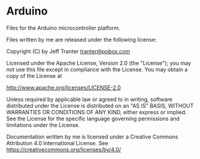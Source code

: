 # Arduino
Files for the Arduino microcontroller platform.

Files written by me are released under the following license:

Copyright (C) by Jeff Tranter <tranter@pobox.com>

Licensed under the Apache License, Version 2.0 (the "License");
you may not use this file except in compliance with the License.
You may obtain a copy of the License at

  http://www.apache.org/licenses/LICENSE-2.0

Unless required by applicable law or agreed to in writing, software
distributed under the License is distributed on an "AS IS" BASIS,
WITHOUT WARRANTIES OR CONDITIONS OF ANY KIND, either express or implied.
See the License for the specific language governing permissions and
limitations under the License.

Documentation written by me is licensed under a Creative Commons
Attribution 4.0 International License.
See https://creativecommons.org/licenses/by/4.0/
